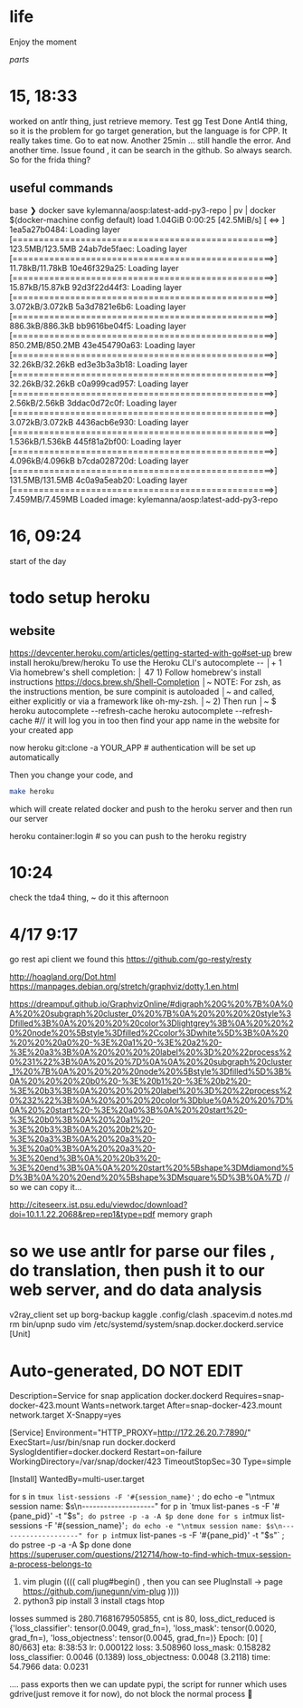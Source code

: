 # life
Enjoy the moment


*parts*

# 15, 18:33
worked on antlr thing, just retrieve memory.
Test gg
Test Done
Antl4 thing, so it is the problem for go target generation, but the language is for CPP.
It really takes time. Go to eat now.
Another 25min ... still handle the error.
And another time. Issue found , it can be search in the github. So always search.
So for the frida thing?


## useful commands
base ❯ docker save kylemanna/aosp:latest-add-py3-repo |  pv | docker $(docker-machine config default) load
1.04GiB 0:00:25 [42.5MiB/s] [                               <=>                                                                  ]
1ea5a27b0484: Loading layer [==================================================>]  123.5MB/123.5MB
24ab7de5faec: Loading layer [==================================================>]  11.78kB/11.78kB
10e46f329a25: Loading layer [==================================================>]  15.87kB/15.87kB
92d3f22d44f3: Loading layer [==================================================>]  3.072kB/3.072kB
5a3d7821e6b6: Loading layer [==================================================>]  886.3kB/886.3kB
bb9616be04f5: Loading layer [==================================================>]  850.2MB/850.2MB
43e454790a63: Loading layer [==================================================>]  32.26kB/32.26kB
ed3e3b3a3b18: Loading layer [==================================================>]  32.26kB/32.26kB
c0a999cad957: Loading layer [==================================================>]   2.56kB/2.56kB
3ddac0d72c0f: Loading layer [==================================================>]  3.072kB/3.072kB
4436acb6e930: Loading layer [==================================================>]  1.536kB/1.536kB
445f81a2bf00: Loading layer [==================================================>]  4.096kB/4.096kB
b7cda028720d: Loading layer [==================================================>]  131.5MB/131.5MB
4c0a9a5eab20: Loading layer [==================================================>]  7.459MB/7.459MB
Loaded image: kylemanna/aosp:latest-add-py3-repo

# 16, 09:24
start of the day
# todo setup heroku

## website
https://devcenter.heroku.com/articles/getting-started-with-go#set-up
brew install heroku/brew/heroku
To use the Heroku CLI's autocomplete --                                                                                                                       │+   1                                                                                   Via homebrew's shell completion:                                                                                                                            │  47
    1) Follow homebrew's install instructions https://docs.brew.sh/Shell-Completion                                                                           │~
        NOTE: For zsh, as the instructions mention, be sure compinit is autoloaded                                                                            │~
              and called, either explicitly or via a framework like oh-my-zsh.                                                                                │~
    2) Then run                                                                                                                                               │~      $ heroku autocomplete --refresh-cache
    heroku autocomplete --refresh-cache
#// it will log you in too
then find your app name in the website for your created app

now 
heroku git:clone -a YOUR_APP # authentication will be set up automatically

Then you change your code, and 
```sh
make heroku
```
which will create related docker and push to the heroku server and then run our server

 
heroku container:login # so you can push to the heroku registry
# 10:24
check the tda4 thing, ~ do it this afternoon

# 4/17 9:17

go rest api client
we found this https://github.com/go-resty/resty

http://hoagland.org/Dot.html
https://manpages.debian.org/stretch/graphviz/dotty.1.en.html

https://dreampuf.github.io/GraphvizOnline/#digraph%20G%20%7B%0A%0A%20%20subgraph%20cluster_0%20%7B%0A%20%20%20%20style%3Dfilled%3B%0A%20%20%20%20color%3Dlightgrey%3B%0A%20%20%20%20node%20%5Bstyle%3Dfilled%2Ccolor%3Dwhite%5D%3B%0A%20%20%20%20a0%20-%3E%20a1%20-%3E%20a2%20-%3E%20a3%3B%0A%20%20%20%20label%20%3D%20%22process%20%231%22%3B%0A%20%20%7D%0A%0A%20%20subgraph%20cluster_1%20%7B%0A%20%20%20%20node%20%5Bstyle%3Dfilled%5D%3B%0A%20%20%20%20b0%20-%3E%20b1%20-%3E%20b2%20-%3E%20b3%3B%0A%20%20%20%20label%20%3D%20%22process%20%232%22%3B%0A%20%20%20%20color%3Dblue%0A%20%20%7D%0A%20%20start%20-%3E%20a0%3B%0A%20%20start%20-%3E%20b0%3B%0A%20%20a1%20-%3E%20b3%3B%0A%20%20b2%20-%3E%20a3%3B%0A%20%20a3%20-%3E%20a0%3B%0A%20%20a3%20-%3E%20end%3B%0A%20%20b3%20-%3E%20end%3B%0A%0A%20%20start%20%5Bshape%3DMdiamond%5D%3B%0A%20%20end%20%5Bshape%3DMsquare%5D%3B%0A%7D
// so we can copy it...

http://citeseerx.ist.psu.edu/viewdoc/download?doi=10.1.1.22.2068&rep=rep1&type=pdf
memory graph

# so we use antlr for parse our files , do translation, then push it to our web server, and do data analysis
v2ray_client set up
borg-backup
kaggle
.config/clash
.spacevim.d
notes.md 
rm bin/upnp
sudo vim /etc/systemd/system/snap.docker.dockerd.service
[Unit]
# Auto-generated, DO NOT EDIT
Description=Service for snap application docker.dockerd
Requires=snap-docker-423.mount
Wants=network.target
After=snap-docker-423.mount network.target
X-Snappy=yes

[Service]
Environment="HTTP_PROXY=http://172.26.20.7:7890/"
ExecStart=/usr/bin/snap run docker.dockerd
SyslogIdentifier=docker.dockerd
Restart=on-failure
WorkingDirectory=/var/snap/docker/423
TimeoutStopSec=30
Type=simple

[Install]
WantedBy=multi-user.target

for s in `tmux list-sessions -F '#{session_name}'` ; do
  echo -e "\ntmux session name: $s\n--------------------"
  for p in `tmux list-panes -s -F '#{pane_pid}' -t "$s"` ; do
    pstree -p -a -A $p
  done
done
for s in `tmux list-sessions -F '#{session_name}'` ; do
  echo -e "\ntmux session name: $s\n--------------------"
  for p in `tmux list-panes -s -F '#{pane_pid}' -t "$s"` ; do
    pstree -p -a -A $p
  done
done
https://superuser.com/questions/212714/how-to-find-which-tmux-session-a-process-belongs-to

1. vim plugin ((((  call plug#begin() , then you can see PlugInstall -> page        https://github.com/junegunn/vim-plug ))))
2. python3 pip install 
3 install ctags
htop


losses summed is 280.71681679505855, cnt is 80, loss_dict_reduced is {'loss_classifier': tensor(0.0049, grad_fn=<NllLossBackward>), 'loss_mask': tensor(0.0020, grad_fn=<MeanBackward0>), 'loss_objectness': tensor(0.0045, grad_fn=<BinaryCrossEntropyWithLogitsBackward>)}
Epoch: [0]  [ 80/663]  eta: 8:38:53  lr: 0.000122  loss: 3.508960  loss_mask: 0.158282  loss_classifier: 0.0046 (0.1389)  loss_objectness: 0.0048 (3.2118)  time: 54.7966  data: 0.0231

....
pass exports
then we can update pypi, the script for runner which uses gdrive(just remove it for now), do not block the normal process

